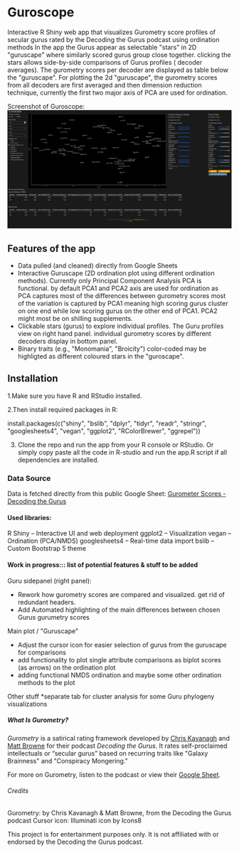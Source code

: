 # Guroscope
Interactive R Shiny web app that visualizes Gurometry score profiles of secular gurus rated by the Decoding the Gurus podcast using ordination methods In the app the Gurus appear as selectable "stars" in 2D "guruscape" where similarly scored gurus group close together. clicking the stars allows side-by-side comparisons of Gurus profiles ( decoder averages). The gurometry scores per decoder are displayed as table below the "guruscape". For plotting the 2d "guruscape", the gurometry scores from all decoders are first averaged and then dimension reduction technique, currently the first two major axis of PCA are used for ordination.

Screenshot of Guroscope:
![Screenshot of Guroscope](SCREENSHOT.png)

## Features of the app
- Data pulled (and cleaned) directly from Google Sheets  
- Interactive Guruscape  (2D ordination plot using different ordination methods). Currently only Principal Component Analysis PCA is functional. by default PCA1 and PCA2 axis are used for ordination as PCA captures most of the differences between gurometry scores most of the variation is captured by PCA1 meaning high scoring gurus cluster on one end while low scoring gurus on the other end of PCA1. PCA2 might most be on shilling supplements.
- Clickable stars (gurus) to explore individual profiles. The Guru profiles view on right hand panel. individual gurometry scores by different decoders display in bottom panel.
- Binary traits (e.g., "Monomania", "Broicity") color-coded may be highligted as different coloured stars in the "guroscape". 

## Installation

1.Make sure you have R and RStudio installed. 

2.Then install required packages in R:

install.packages(c("shiny", "bslib", "dplyr", "tidyr", "readr", "stringr",
                   "googlesheets4", "vegan", "ggplot2", "RColorBrewer", "ggrepel"))
                
3. Clone the repo and run the app from your R console or RStudio. Or simply copy paste all the code in R-studio and run the app.R script if all dependencies are installed.

### Data Source
Data is fetched directly from this public Google Sheet:
[Gurometer Scores - Decoding the Gurus](https://docs.google.com/spreadsheets/d/1Oe-af4_OmzLJavktcSKGfP0wmxCX0ppP8n_Tvi9l_yc/edit?gid=0#gid=0) 

#### Used libraries:
R Shiny – Interactive UI and web deployment
ggplot2 – Visualization
vegan – Ordination (PCA/NMDS)
googlesheets4 – Real-time data import
bslib – Custom Bootstrap 5 theme


#### Work in progress::: list of potential features & stuff to be added

Guru sidepanel (right panel): 
* Rework how gurometry scores are compared and visualized. get rid of redundant headers. 
* Add Automated highlighting  of the main differences between chosen Gurus gurumetry scores 

Main plot / "Guruscape"
* Adjust the cursor icon for easier selection of gurus from the guruscape for comparisons
* add functionality to plot single attribute comparisons as biplot scores (as arrows) on the ordination plot 
* adding functional NMDS ordination and maybe some other ordination methods to the plot

Other stuff
*separate tab for cluster analysis for some Guru phylogeny visualizations

##### What Is Gurometry?

*Gurometry* is a satirical rating framework developed by [Chris Kavanagh](https://twitter.com/C_Kavanagh) and [Matt Browne](https://twitter.com/ArthurCDent) for their podcast *Decoding the Gurus*. It rates self-proclaimed intellectuals or “secular gurus” based on recurring traits like "Galaxy Brainness" and "Conspiracy Mongering."

For more on Gurometry, listen to the podcast or view their [Google Sheet](https://docs.google.com/spreadsheets/d/1Oe-af4_OmzLJavktcSKGfP0wmxCX0ppP8n_Tvi9l_yc).

###### Credits
Gurometry: by Chris Kavanagh & Matt Browne, from the Decoding the Gurus podcast
Cursor icon: Illuminati icon by Icons8

This project is for entertainment purposes only. It is not affiliated with or endorsed by the Decoding the Gurus podcast.

